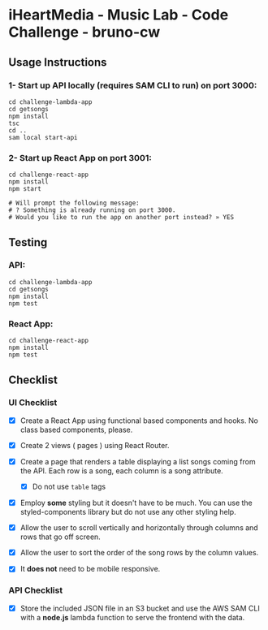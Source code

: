  # iHeartMedia - Music Lab - Code Challenge - bruno-cw

 ## Usage Instructions
 ### 1- Start up API locally (requires SAM CLI to run) on port 3000:
```
cd challenge-lambda-app
cd getsongs
npm install
tsc
cd ..
sam local start-api

```


 ### 2- Start up React App on port 3001:
```
cd challenge-react-app
npm install
npm start

# Will prompt the following message:
# ? Something is already running on port 3000.
# Would you like to run the app on another port instead? » YES
```
 ## Testing
 ### API:
```
cd challenge-lambda-app
cd getsongs
npm install
npm test
```

 ### React App:
```
cd challenge-react-app
npm install
npm test
```
## Checklist
### UI Checklist

- [x] Create a React App using functional based components and hooks. No class based components, please.

- [x] Create 2 views ( pages ) using React Router.

- [x] Create a page that renders a table displaying a list songs coming from the API. Each row is a song, each column is a song attribute. 

  - [x] Do not use `table` tags

- [x] Employ **some** styling but it doesn't have to be much. You can use the styled-components library but do not use any other styling help.

- [x] Allow the user to scroll vertically and horizontally through columns and rows that go off screen.

- [x] Allow the user to sort the order of the song rows by the column values.

- [x] It **does not** need to be mobile responsive.

### API Checklist

- [x] Store the included JSON file in an S3 bucket and use the AWS SAM CLI with a **node.js** lambda function to serve the frontend with the data.
